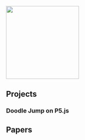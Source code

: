 <picture>
  <img src="https://github.com/Henry-WK/henry-wk.github.io/assets/152219380/7f632b5e-4a1f-4f87-81b0-3378f4e2258d" height="200" width ="200" class="center">
</picture>

## Projects

### Doodle Jump on P5.js

## Papers
